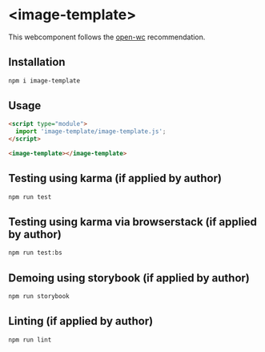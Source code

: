 # \<image-template>

This webcomponent follows the [open-wc](https://github.com/open-wc/open-wc) recommendation.

## Installation

```bash
npm i image-template
```

## Usage

```html
<script type="module">
  import 'image-template/image-template.js';
</script>

<image-template></image-template>
```

## Testing using karma (if applied by author)

```bash
npm run test
```

## Testing using karma via browserstack (if applied by author)

```bash
npm run test:bs
```

## Demoing using storybook (if applied by author)

```bash
npm run storybook
```

## Linting (if applied by author)

```bash
npm run lint
```

